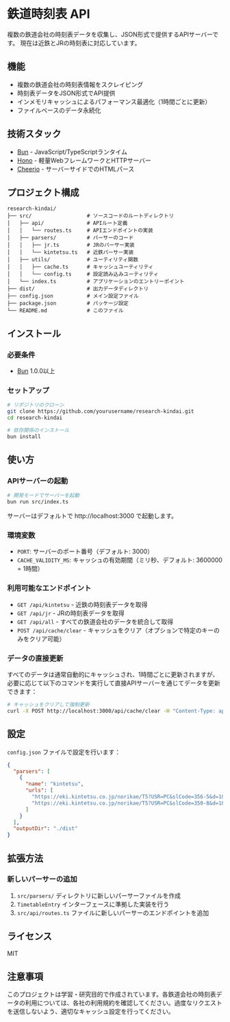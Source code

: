 # 鉄道時刻表 API

複数の鉄道会社の時刻表データを収集し、JSON形式で提供するAPIサーバーです。
現在は近鉄とJRの時刻表に対応しています。

## 機能

- 複数の鉄道会社の時刻表情報をスクレイピング
- 時刻表データをJSON形式でAPI提供
- インメモリキャッシュによるパフォーマンス最適化（1時間ごとに更新）
- ファイルベースのデータ永続化

## 技術スタック

- [Bun](https://bun.sh/) - JavaScript/TypeScriptランタイム
- [Hono](https://hono.dev/) - 軽量WebフレームワークとHTTPサーバー
- [Cheerio](https://cheerio.js.org/) - サーバーサイドでのHTMLパース

## プロジェクト構成

```
research-kindai/
├── src/                  # ソースコードのルートディレクトリ
│   ├── api/              # APIルート定義
│   │   └── routes.ts     # APIエンドポイントの実装
│   ├── parsers/          # パーサーのコード
│   │   ├── jr.ts         # JRのパーサー実装
│   │   └── kintetsu.ts   # 近鉄パーサー実装
│   ├── utils/            # ユーティリティ関数
│   │   ├── cache.ts      # キャッシュユーティリティ
│   │   └── config.ts     # 設定読み込みユーティリティ
│   └── index.ts          # アプリケーションのエントリーポイント
├── dist/                 # 出力データディレクトリ
├── config.json           # メイン設定ファイル
├── package.json          # パッケージ設定
└── README.md             # このファイル
```

## インストール

### 必要条件

- [Bun](https://bun.sh/) 1.0.0以上

### セットアップ

```bash
# リポジトリのクローン
git clone https://github.com/yourusername/research-kindai.git
cd research-kindai

# 依存関係のインストール
bun install
```

## 使い方

### APIサーバーの起動

```bash
# 開発モードでサーバーを起動
bun run src/index.ts
```

サーバーはデフォルトで http://localhost:3000 で起動します。

### 環境変数

- `PORT`: サーバーのポート番号（デフォルト: 3000）
- `CACHE_VALIDITY_MS`: キャッシュの有効期間（ミリ秒、デフォルト: 3600000 = 1時間）

### 利用可能なエンドポイント

- `GET /api/kintetsu` - 近鉄の時刻表データを取得
- `GET /api/jr` - JRの時刻表データを取得
- `GET /api/all` - すべての鉄道会社のデータを統合して取得
- `POST /api/cache/clear` - キャッシュをクリア（オプションで特定のキーのみをクリア可能）

### データの直接更新

すべてのデータは通常自動的にキャッシュされ、1時間ごとに更新されますが、必要に応じて以下のコマンドを実行して直接APIサーバーを通じてデータを更新できます：

```bash
# キャッシュをクリアして強制更新
curl -X POST http://localhost:3000/api/cache/clear -H "Content-Type: application/json" -d '{"key":"all"}'
```

## 設定

`config.json` ファイルで設定を行います：

```json
{
  "parsers": [
    {
      "name": "kintetsu",
      "urls": [
        "https://eki.kintetsu.co.jp/norikae/T5?USR=PC&slCode=356-5&d=1&dw=0",
        "https://eki.kintetsu.co.jp/norikae/T5?USR=PC&slCode=350-8&d=1&dw=0"
      ]
    }
  ],
  "outputDir": "./dist"
}
```

## 拡張方法

### 新しいパーサーの追加

1. `src/parsers/` ディレクトリに新しいパーサーファイルを作成
2. `TimetableEntry` インターフェースに準拠した実装を行う
3. `src/api/routes.ts` ファイルに新しいパーサーのエンドポイントを追加

## ライセンス

MIT

## 注意事項

このプロジェクトは学習・研究目的で作成されています。各鉄道会社の時刻表データの利用については、各社の利用規約を確認してください。過度なリクエストを送信しないよう、適切なキャッシュ設定を行ってください。